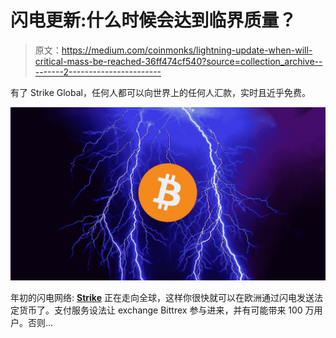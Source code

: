 # 闪电更新:什么时候会达到临界质量？

> 原文：<https://medium.com/coinmonks/lightning-update-when-will-critical-mass-be-reached-36ff474cf540?source=collection_archive---------2----------------------->

有了 Strike Global，任何人都可以向世界上的任何人汇款，实时且近乎免费。

![](img/279379e92a0be4c8e905b03c9144d7d6.png)

年初的闪电网络: [**Strike**](https://global.strike.me/?kid=1EKM7K) 正在走向全球，这样你很快就可以在欧洲通过闪电发送法定货币了。支付服务设法让 exchange Bittrex 参与进来，并有可能带来 100 万用户。否则…